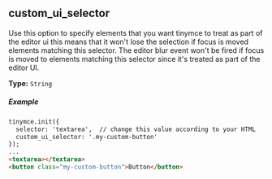 ## custom_ui_selector

Use this option to specify elements that you want tinymce to treat as part of the editor ui this means that it won't lose the selection if focus is moved elements matching this selector. The editor blur event won't be fired if focus is moved to elements matching this selector since it's treated as part of the editor UI.

**Type:** `String`

##### Example

```html
tinymce.init({
  selector: 'textarea',  // change this value according to your HTML
  custom_ui_selector: '.my-custom-button'
});
...
<textarea></textarea>
<button class="my-custom-button">Button</button>
```
